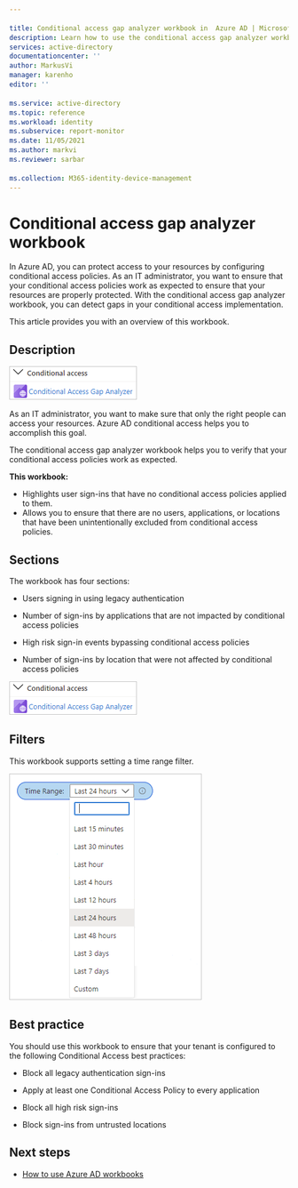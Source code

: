 ```yaml
---

title: Conditional access gap analyzer workbook in  Azure AD | Microsoft Docs
description: Learn how to use the conditional access gap analyzer workbook.
services: active-directory
documentationcenter: ''
author: MarkusVi
manager: karenho
editor: ''

ms.service: active-directory
ms.topic: reference
ms.workload: identity
ms.subservice: report-monitor
ms.date: 11/05/2021
ms.author: markvi
ms.reviewer: sarbar 

ms.collection: M365-identity-device-management
---
```


# Conditional access gap analyzer workbook

In Azure AD, you can protect access to your resources by configuring conditional access policies.
As an IT administrator, you want to ensure that your conditional access policies work as expected to ensure that your resources are properly protected. With the conditional access gap analyzer workbook, you can detect gaps in your conditional access implementation.  

This article provides you with an overview of this workbook.


## Description

![Workbook category](./media/workbook-conditional-access-gap-analyzer/workbook-category.png)

As an IT administrator, you want to make sure that only the right people can access your resources. Azure AD conditional access helps you to accomplish this goal.  

The conditional access gap analyzer workbook helps you to verify that your conditional access policies work as expected.

**This workbook:**

- Highlights user sign-ins that have no conditional access policies applied to them. 
- Allows you to ensure that there are no users, applications, or locations that have been unintentionally excluded from conditional access policies.  

 

## Sections


The workbook has four sections:  

- Users signing in using legacy authentication 

- Number of sign-ins by applications that are not impacted by conditional access policies 

- High risk sign-in events bypassing conditional access policies 

- Number of sign-ins by location that were not affected by conditional access policies 


![Workbook category](./media/workbook-conditional-access-gap-analyzer/workbook-category.png)



## Filters

This workbook supports setting a time range filter.

![Time range filter](./media/workbook-conditional-access-gap-analyzer/time-range.png)



## Best practice

You should use this workbook to ensure that your tenant is configured to the following Conditional Access best practices:  

- Block all legacy authentication sign-ins 

- Apply at least one Conditional Access Policy to every application 

- Block all high risk sign-ins  

- Block sign-ins from untrusted locations  

 





## Next steps

- [How to use Azure AD workbooks](howto-use-azure-monitor-workbooks.md)
